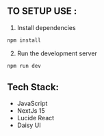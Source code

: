 ## TO SETUP USE :

1. Install dependencies 

```bash
npm install
```

2. Run the development server 

```bash 
npm run dev
```


## Tech Stack:

- JavaScript
- NextJs 15
- Lucide React 
- Daisy UI 

